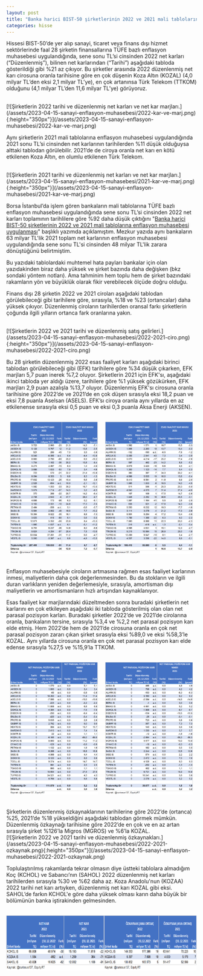 ```yaml
---
layout: post
title: "Banka harici BIST-50 şirketlerinin 2022 ve 2021 mali tablolarına enflasyon muhasebesi uygulanması"
categories: hisse
---
```


Hissesi BIST-50’de yer alıp sanayi, ticaret veya finans dışı hizmet sektörlerinde faal 28 şirketin finansallarına TÜFE bazlı enflasyon muhasebesi uygulandığında, sene sonu TL’si cinsinden 2022 net karları (“Düzenlenmiş”), bilinen net karlarından (“Tarihi”) aşağıdaki tabloda gösterildiği gibi %21 az çıkıyor. Bu şirketler arasında 2022 düzenlenmiş net karı cirosuna oranla tarihisine göre en çok düşenin Koza Altın (KOZAL) (4,0 milyar TL’den eksi 2,1 milyar TL’ye), en çok artanınsa Türk Telekom (TTKOM) olduğunu (4,1 milyar TL’den 11,6 milyar TL’ye) görüyoruz.

<br/>
[![Şirketlerin 2022 tarihi ve düzenlenmiş net karları ve net kar marjları.](/assets/2023-04-15-sanayi-enflasyon-muhasebesi/2022-kar-ve-marj.png){:height="350px"}](/assets/2023-04-15-sanayi-enflasyon-muhasebesi/2022-kar-ve-marj.png)
<br/>

Aynı şirketlerin 2021 mali tablolarına enflasyon muhasebesi uygulandığında 2021 sonu TL’si cinsinden net karlarının tarihilerden %11 düşük olduğuysa alttaki tablodan görülebilir. 2021’de de ciroya oranla net karı en kötü etkilenen Koza Altın, en olumlu etkilenen Türk Telekom.

<br/>
[![Şirketlerin 2021 tarihi ve düzenlenmiş net karları ve net kar marjları.](/assets/2023-04-15-sanayi-enflasyon-muhasebesi/2021-kar-ve-marj.png){:height="350px"}](/assets/2023-04-15-sanayi-enflasyon-muhasebesi/2021-kar-ve-marj.png)
<br/>

Borsa İstanbul’da işlem gören bankaların mali tablolarına TÜFE bazlı enflasyon muhasebesi uygulandığında sene sonu TL’si cinsinden 2022 net karları toplamının tarihlilere göre %92 daha düşük çıktığını "[Banka harici BIST-50 şirketlerinin 2022 ve 2021 mali tablolarına enflasyon muhasebesi uygulanması](/hisse/2023/04/14/bankalar-enflasyon-muhasebesi.html)" başlıklı yazımda açıklamıştım. Mezkur yazıda aynı bankaların 63 milyar TL'lik 2021 toplam net karlarının enflasyon muhasebesi uygulandığında sene sonu TL'si cinsinden 48 milyar TL'lik zarara dönüştüğünü belirtmiştim.

Bu yazıdaki tablolardaki muhtemel hata payları bankalar için olan yazıdakinden biraz daha yüksek ve şirket bazında daha değişken (bkz sondaki yöntem notları). Ama tahminim hem toplu hem de şirket bazındaki rakamların yön ve büyüklük olarak fikir verebilecek ölçüde doğru olduğu.

Finans dışı 28 şirketin 2022 ve 2021 ciroları aşağıdaki tablodan görülebileceği gibi tarihilere göre, sırasıyla, %18 ve %23 (ortancalar) daha yüksek çıkıyor. Düzenlenmiş ciroların tarihilerden oransal farkı şirketlerin çoğunda ilgili yılların ortanca fark oranlarına yakın.

<br/>
[![Şirketlerin 2022 ve 2021 tarihi ve düzenlenmiş satış gelirleri.](/assets/2023-04-15-sanayi-enflasyon-muhasebesi/2022-2021-ciro.png){:height="350px"}](/assets/2023-04-15-sanayi-enflasyon-muhasebesi/2022-2021-ciro.png)
<br/>

Bu 28 şirketin düzenlenmiş 2022 esas faaliyet karları aşağıdaki birinci tablodan görülebileceği gibi (EFK) tarihilere göre %34 düşük çıkarken, EFK marjları 5,7 puan inerek %7,2 oluyor. Şirketlerin 2021 için EFK'sı, aşağıdaki ikinci tabloda yer aldığı üzere, tarihilere göre %1 yüksek gözükürken, EFK marjları 2,9 puan azalışla %13,7 oluyor. Düzenlenmiş EFK'sı cirosuna oranla tarihisine göre 2022’de ve 2021’de en çok düşen sırasıyla eksi 18,2 puan ve eksi 7,8 puanla Aselsan (ASELS). EFK’sı ciroya oranla aynı yıllarda en az etkilenense sırasıyla eksi 0,5 puan ve eksi 0,3 puanla Aksa Enerji (AKSEN).
<br/><br/>
<div style="display: flex; justify-content: center;">
  <a href="/assets/2023-04-15-sanayi-enflasyon-muhasebesi/2022-EFK-ve-marj.png">
    <img src="/assets/2023-04-15-sanayi-enflasyon-muhasebesi/2022-EFK-ve-marj.png" 
    alt="Şirketlerin 2022 tarihi ve düzenlenmiş esas faaliyet karları ve marjları." 
    height="350" style="margin-right: 20px;" />
  </a>
  <a href="/assets/2023-04-15-sanayi-enflasyon-muhasebesi/2021-EFK-ve-marj.png">
    <img src="/assets/2023-04-15-sanayi-enflasyon-muhasebesi/2021-EFK-ve-marj.png" 
    alt="Şirketlerin 2021 tarihi ve düzenlenmiş esas faaliyet karları ve marjları."    
    height="350" />
  </a>
</div>
<br/><br/>
Enflasyon muhasebesiyle ciroların artmasına rağmen esas faaliyet karlarının inmesi, maliyetlerin daha çok değerlenmesinden. Bu da stokların ve ilgili duran varlıkların yeniden değerlemesiyle, sırasıyla, amortisman dışı maliyetlerin ve amortismanların hızlı artışından kaynaklanıyor.

Esas faaliyet kar marjlarındaki düzeltmeden sonra buradaki şirketlerin net karlarını en çok etkileyen aşağıdaki iki tabloda gösterilmiş olan olan net parasal pozisyon karları. Buradaki şirketler 2022’de ve 2021’de cirolarına oranla, bankaların tersine, sırasıyla %3,4 ve %2,2 net parasal pozisyon karı elde etmiş. Hem 2022’de hem de 2021’de cirosuna oranla en çok net parasal pozisyon zararı çıkan şirket sırasıyla eksi %89,0 ve eksi %58,3’le KOZAL. Aynı yıllarda cirosuna oranla en çok net parasal pozisyon karı elde edense sırasıyla %27,5 ve %15,9’la TTKOM.
<br/><br/>
<div style="display: flex; justify-content: center;">
  <a href="/assets/2023-04-15-sanayi-enflasyon-muhasebesi/2022-NPP-kar-ve-marj.png">
    <img src="/assets/2023-04-15-sanayi-enflasyon-muhasebesi/2022-NPP-kar-ve-marj.png" 
    alt="Şirketlerin 2022 net parasal pozisyon karları ve marjları."     
    height="350" style="margin-right: 20px;" />
  </a>
  <a href="/assets/2023-04-15-sanayi-enflasyon-muhasebesi/2021-NPP-kar-ve-marj.png">
    <img src="/assets/2023-04-15-sanayi-enflasyon-muhasebesi/2021-NPP-kar-ve-marj.png"
    alt="Şirketlerin 2021 net parasal pozisyon karları ve marjları."     
    height="350" />
  </a>
</div>
<br/><br/>
Şirketlerin düzenlenmiş özkaynaklarının tarihilerine göre 2022’de (ortanca) %25, 2021’de %18 yükseldiğini aşağıdaki tablodan görmek mümkün. Düzenlenmiş özkaynağı tarihisine göre 2022’de en çok ve en az artan sırasıyla şirket %126’la Migros (MGROS) ve %6’la KOZAL.

<br/>
[![Şirketlerin 2022 ve 2021 tarihi ve düzenlenmiş özkaynakları.](/assets/2023-04-15-sanayi-enflasyon-muhasebesi/2022-2021-ozkaynak.png){:height="350px"}](/assets/2023-04-15-sanayi-enflasyon-muhasebesi/2022-2021-ozkaynak.png)
<br/>

Toplulaştırılmış rakamlarda tekrar olmasın diye üstteki tablolara almadığım Koç (KCHOL) ve Sabancı’nın (SAHOL) 2022 düzenlenmiş net karları tarihilerden sırasıyla %30 ve %62 daha az. 
Koza Anadolu'nun (KOZAA) 2022 tarihi net karı artıyken, düzenlenmiş net karı KOZAL gibi eksi.
SAHOL’de farkın KCHOL'e göre daha yüksek olması karın daha büyük bir bölümünün banka iştirakinden gelmesinden.
<br/><br/>
<div style="display: flex; justify-content: center;">
  <a href="/assets/2023-04-15-sanayi-enflasyon-muhasebesi/2022-2021-diger-kar.png">
    <img src="/assets/2023-04-15-sanayi-enflasyon-muhasebesi/2022-2021-diger-kar.png" 
    alt="Şirketlerin 2022 net parasal pozisyon karları ve marjları."     
    height="145" style="margin-right: 20px;" />
  </a>
  <a href="/assets/2023-04-15-sanayi-enflasyon-muhasebesi/2022-2021-diger-ozkaynak.png">
    <img src="/assets/2023-04-15-sanayi-enflasyon-muhasebesi/2022-2021-diger-ozkaynak.png"
    alt="Şirketlerin 2021 net parasal pozisyon karları ve marjları."     
    height="145" />
  </a>
</div>
<br/><br/>